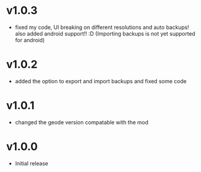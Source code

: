 # v1.0.3

 * fixed my code, UI breaking on different resolutions and auto backups! also added android support!! :D (Importing backups is not yet supported for android)

# v1.0.2

 * added the option to export and import backups and fixed some code

# v1.0.1

 * changed the geode version compatable with the mod

# v1.0.0

 * Initial release
